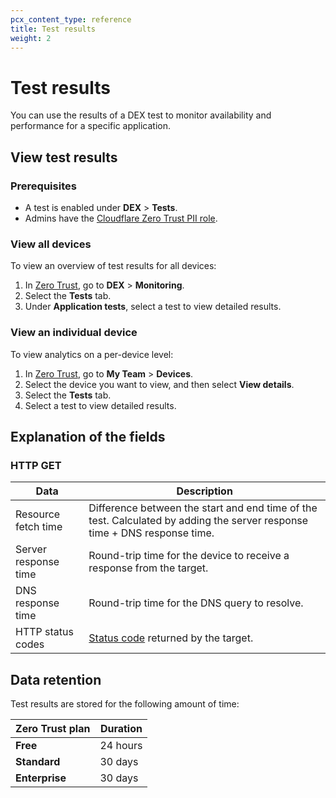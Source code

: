 ```yaml
---
pcx_content_type: reference
title: Test results
weight: 2
---
```


# Test results

You can use the results of a DEX test to monitor availability and performance for a specific application.

## View test results

### Prerequisites

- A test is enabled under **DEX** > **Tests**.
- Admins have the [Cloudflare Zero Trust PII role](/cloudflare-one/cloudflare-teams-roles-permissions/#cloudflare-zero-trust-pii).

### View all devices

To view an overview of test results for all devices:

1. In [Zero Trust](https://one.dash.cloudflare.com/), go to **DEX** > **Monitoring**.
2. Select the **Tests** tab.
3. Under **Application tests**, select a test to view detailed results.

### View an individual device

To view analytics on a per-device level:

1. In [Zero Trust](https://one.dash.cloudflare.com/), go to **My Team** > **Devices**. 
2. Select the device you want to view, and then select **View details**.
3. Select the **Tests** tab.
4. Select a test to view detailed results.

## Explanation of the fields

### HTTP GET

| Data | Description |
| ----------- | ----------- |
| Resource fetch time | Difference between the start and end time of the test. Calculated by adding the server response time + DNS response time. |
| Server response time | Round-trip time for the device to receive a response from the target. |
| DNS response time | Round-trip time for the DNS query to resolve. |
| HTTP status codes | [Status code](https://developer.mozilla.org/en-US/docs/Web/HTTP/Status) returned by the target.|

## Data retention

Test results are stored for the following amount of time:

| Zero Trust plan | Duration   |
| --------------- | ---------- |
| **Free**        | 24 hours   |
| **Standard**    | 30 days    |
| **Enterprise**  | 30 days    |

